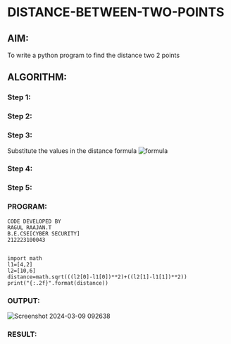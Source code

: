 # DISTANCE-BETWEEN-TWO-POINTS

## AIM:
To write a python program to find the distance two 2 points
## ALGORITHM:
### Step 1: 
### Step 2: 
### Step 3: 
Substitute the values in the distance formula  ![formula](/formula.JPG)
### Step 4: 
### Step 5: 
### PROGRAM:
  
```
CODE DEVELOPED BY
RAGUL RAAJAN.T 
B.E.CSE[CYBER SECURITY]
212223100043


import math
l1=[4,2]
l2=[10,6]
distance=math.sqrt(((l2[0]-l1[0])**2)+((l2[1]-l1[1])**2))
print("{:.2f}".format(distance))

```

### OUTPUT:
![Screenshot 2024-03-09 092638](https://github.com/RAGULRAAJAN/DISTANCE-BETWEEN-TWO-POINTS/assets/147473144/2f265873-b073-44bf-9478-730ce5b85bb5)


### RESULT:
